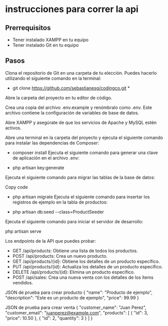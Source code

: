 # instrucciones para correr la api
## Prerrequisitos
* Tener instalado XAMPP en tu equipo
* Tener instalado Git en tu equipo
## Pasos

Clona el repositorio de Git en una carpeta de tu elección. Puedes hacerlo utilizando el siguiente comando en la terminal:

* git clone https://github.com/sebastianesg/codingco.git *

Abre la carpeta del proyecto en tu editor de código.

Crea una copia del archivo .env.example y renómbralo como .env. Este archivo contiene la configuración de variables de base de datos.


Abre XAMPP y asegúrate de que los servicios de Apache y MySQL estén activos.

Abre una terminal en la carpeta del proyecto y ejecuta el siguiente comando para instalar las dependencias de Composer:

* composer install
Ejecuta el siguiente comando para generar una clave de aplicación en el archivo .env:

* php artisan key:generate

Ejecuta el siguiente comando para migrar las tablas de la base de datos:

Copy code
* php artisan migrate
Ejecuta el siguiente comando para insertar los registros de ejemplo en la tabla de productos:


* php artisan db:seed --class=ProductSeeder

Ejecuta el siguiente comando para iniciar el servidor de desarrollo:

php artisan serve


Los endpoints de la API que puedes probar:
* GET /api/products: Obtiene una lista de todos los productos.
* POST /api/products: Crea un nuevo producto.
* GET /api/products/{id}: Obtiene los detalles de un producto específico.
* PUT /api/products/{id}: Actualiza los detalles de un producto específico.
* DELETE /api/products/{id}: Elimina un producto específico.
* POST /api/sales: Crea una nueva venta con los detalles de los ítems vendidos.



JSON de prueba para crear producto
{
  "name": "Producto de ejemplo",
  "description": "Este es un producto de ejemplo",
  "price": 99.99
}

JSON de prueba para crear venta 
{
    "customer_name": "Juan Perez",
    "customer_email": "juanperez@example.com",
    "products": [
        {
            "id": 3,
            "price": 10.50
        },
        {
            "id": 2,
            "quantity": 3
        }
    ]
}